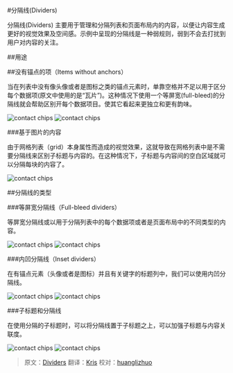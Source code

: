 #分隔线(Dividers)

分隔线(Dividers) 主要用于管理和分隔列表和页面布局内的内容，以便让内容生成更好的视觉效果及空间感。示例中呈现的分隔线是一种弱规则，弱到不会去打扰到用户对内容的关注。

##用途

##没有锚点的项（Items without anchors）


当在列表中没有像头像或者是图标之类的锚点元素时，单靠空格并不足以用于区分每个数据项(原文中使用的是“瓦片”)。这种情况下使用一个等屏宽(full-bleed)的分隔线就会帮助区别开每个数据项目。使其它看起来更独立和更有韵味。


![contact chips](images/components-dividers-items-without-anchor-1a_large_mdpi.png)
![contact chips](images/components-dividers-items-without-anchor-1b_large_mdpi.png)

###基于图片的内容

由于网格列表（grid）本身属性而造成的视觉效果，这就导致在网格列表中是不需要分隔线来区别子标题与内容的。在这种情况下，子标题与内容间的空白区域就可以分隔每块的内容了。


![contact chips](images/components-dividers-image-based-1a_large_mdpi.png)

##分隔线的类型

###等屏宽分隔线（Full-bleed dividers）


等屏宽分隔线或以用于分隔列表中的每个数据项或者是页面布局中的不同类型的内容。


![contact chips](images/components-dividers-full-bleed-1a_large_mdpi.png)
![contact chips](images/components-dividers-full-bleed-1b2_large_mdpi.png)

###内凹分隔线（Inset dividers）

在有锚点元素（头像或者是图标）并且有关键字的标题列中，我们可以使用内凹分隔线。


![contact chips](images/components-dividers-inset-1a_large_mdpi.png)
![contact chips](images/components-dividers-inset-1b_large_mdpi.png)

###子标题和分隔线

在使用分隔的子标题时，可以将分隔线置于子标题之上，可以加强子标题与内容关联度。


![contact chips](images/components-dividers-subheaders-1a_large_mdpi.png)
![contact chips](images/components-dividers-subheaders-1b_large_mdpi.png)

> 原文：[Dividers](http://www.google.com/design/spec/components/dividers.html)  翻译：[Kris](https://github.com/krislq)   校对：[huanglizhuo](https://github.com/huanglizhuo)

